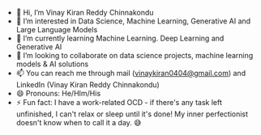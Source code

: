 - 👋 Hi, I’m Vinay Kiran Reddy Chinnakondu
- 👀 I’m interested in Data Science, Machine Learning, Generative AI and Large Language Models
- 🌱 I’m currently learning Machine Learning. Deep Learning and Generative AI
- 💞️ I’m looking to collaborate on data science projects, machine learning models & AI solutions
- 📫 You can reach me through mail (vinaykiran0404@gmail.com) and LinkedIn (Vinay Kiran Reddy Chinnakondu)
- 😄 Pronouns: He/HIm/His
- ⚡ Fun fact: I have a work-related OCD - if there's any task left unfinished, I can't relax or sleep until it's done! My inner perfectionist doesn't know when to call it a day. 😅

<!---
Vinaykiran1819/Vinaykiran1819 is a ✨ special ✨ repository because its `README.md` (this file) appears on your GitHub profile.
You can click the Preview link to take a look at your changes.
--->
